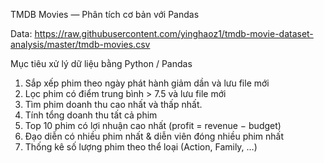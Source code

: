 TMDB Movies — Phân tích cơ bản với Pandas

Data:
https://raw.githubusercontent.com/yinghaoz1/tmdb-movie-dataset-analysis/master/tmdb-movies.csv

Mục tiêu xử lý dữ liệu bằng Python / Pandas

1. Sắp xếp phim theo ngày phát hành giảm dần và lưu file mới
2. Lọc phim có điểm trung bình > 7.5 và lưu file mới
3. Tìm phim doanh thu cao nhất và thấp nhất.
4. Tính tổng doanh thu tất cả phim
5. Top 10 phim có lợi nhuận cao nhất (profit = revenue − budget)
6. Đạo diễn có nhiều phim nhất & diễn viên đóng nhiều phim nhất
7. Thống kê số lượng phim theo thể loại (Action, Family, …)


